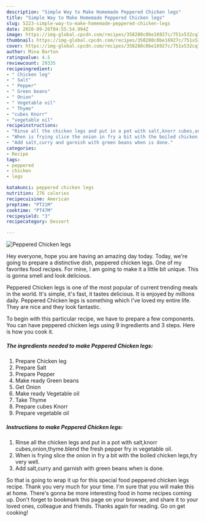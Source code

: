 ```yaml
---
description: "Simple Way to Make Homemade Peppered Chicken legs"
title: "Simple Way to Make Homemade Peppered Chicken legs"
slug: 5223-simple-way-to-make-homemade-peppered-chicken-legs
date: 2020-09-26T04:55:54.994Z
image: https://img-global.cpcdn.com/recipes/358280c0be16927c/751x532cq70/peppered-chicken-legs-recipe-main-photo.jpg
thumbnail: https://img-global.cpcdn.com/recipes/358280c0be16927c/751x532cq70/peppered-chicken-legs-recipe-main-photo.jpg
cover: https://img-global.cpcdn.com/recipes/358280c0be16927c/751x532cq70/peppered-chicken-legs-recipe-main-photo.jpg
author: Mina Barton
ratingvalue: 4.5
reviewcount: 29335
recipeingredient:
- " Chicken leg"
- " Salt"
- " Pepper"
- " Green beans"
- " Onion"
- " Vegetable oil"
- " Thyme"
- "cubes Knorr"
- "vegetable oil"
recipeinstructions:
- "Rinse all the chicken legs and put in a pot with salt,knorr cubes,onion,thyme.blend the fresh pepper fry in vegetable oil."
- "When is frying slice the onion in fry a bit with the boiled chicken legs,fry very well."
- "Add salt,curry and garnish with green beans when is done."
categories:
- Recipe
tags:
- peppered
- chicken
- legs

katakunci: peppered chicken legs 
nutrition: 276 calories
recipecuisine: American
preptime: "PT21M"
cooktime: "PT47M"
recipeyield: "3"
recipecategory: Dessert

---
```



![Peppered Chicken legs](https://img-global.cpcdn.com/recipes/358280c0be16927c/751x532cq70/peppered-chicken-legs-recipe-main-photo.jpg)

Hey everyone, hope you are having an amazing day today. Today, we're going to prepare a distinctive dish, peppered chicken legs. One of my favorites food recipes. For mine, I am going to make it a little bit unique. This is gonna smell and look delicious.

Peppered Chicken legs is one of the most popular of current trending meals in the world. It's simple, it's fast, it tastes delicious. It is enjoyed by millions daily. Peppered Chicken legs is something which I've loved my entire life. They are nice and they look fantastic.




To begin with this particular recipe, we have to prepare a few components. You can have peppered chicken legs using 9 ingredients and 3 steps. Here is how you cook it.

<!--inarticleads1-->

##### The ingredients needed to make Peppered Chicken legs:

1. Prepare  Chicken leg
1. Prepare  Salt
1. Prepare  Pepper
1. Make ready  Green beans
1. Get  Onion
1. Make ready  Vegetable oil
1. Take  Thyme
1. Prepare cubes Knorr
1. Prepare vegetable oil




<!--inarticleads2-->

##### Instructions to make Peppered Chicken legs:

1. Rinse all the chicken legs and put in a pot with salt,knorr cubes,onion,thyme.blend the fresh pepper fry in vegetable oil.
1. When is frying slice the onion in fry a bit with the boiled chicken legs,fry very well.
1. Add salt,curry and garnish with green beans when is done.




So that is going to wrap it up for this special food peppered chicken legs recipe. Thank you very much for your time. I'm sure that you will make this at home. There's gonna be more interesting food in home recipes coming up. Don't forget to bookmark this page on your browser, and share it to your loved ones, colleague and friends. Thanks again for reading. Go on get cooking!
